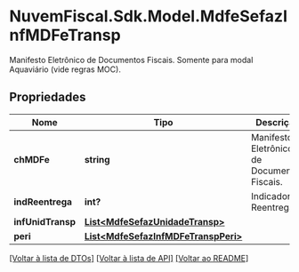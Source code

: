 # NuvemFiscal.Sdk.Model.MdfeSefazInfMDFeTransp
Manifesto Eletrônico de Documentos Fiscais. Somente para modal Aquaviário (vide regras MOC).

## Propriedades

Nome | Tipo | Descrição | Comentários
------------ | ------------- | ------------- | -------------
**chMDFe** | **string** | Manifesto Eletrônico de Documentos Fiscais. | 
**indReentrega** | **int?** | Indicador de Reentrega. | [optional] 
**infUnidTransp** | [**List&lt;MdfeSefazUnidadeTransp&gt;**](MdfeSefazUnidadeTransp.md) |  | [optional] 
**peri** | [**List&lt;MdfeSefazInfMDFeTranspPeri&gt;**](MdfeSefazInfMDFeTranspPeri.md) |  | [optional] 

[[Voltar à lista de DTOs]](../README.md#documentation-for-models) [[Voltar à lista de API]](../README.md#documentation-for-api-endpoints) [[Voltar ao README]](../README.md)

